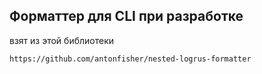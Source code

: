 ## Форматтер для CLI при разработке

взят из этой библиотеки   
```
https://github.com/antonfisher/nested-logrus-formatter
```
